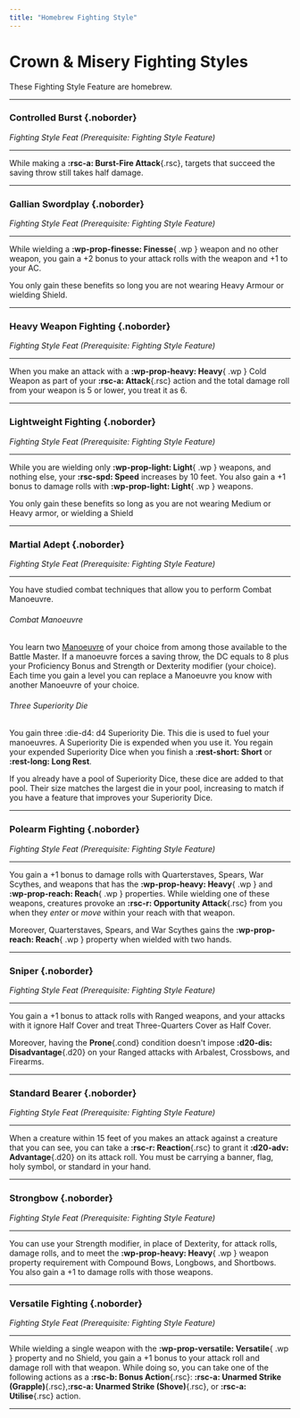 ```yaml
---
title: "Homebrew Fighting Style"
---
```


# Crown & Misery Fighting Styles

These Fighting Style Feature are homebrew.

<div class="dl-bootstrap" markdown>

---

### Controlled Burst {.noborder}

_Fighting Style Feat (Prerequisite: Fighting Style Feature)_

<hr class="hr-solid">

While making a **:rsc-a: Burst-Fire Attack**{.rsc}, targets that succeed the saving throw still takes half damage.

---

### Gallian Swordplay {.noborder}

_Fighting Style Feat (Prerequisite: Fighting Style Feature)_

<hr class="hr-solid">

While wielding a **:wp-prop-finesse: Finesse**{ .wp } weapon and no other weapon, you gain a +2 bonus to your attack rolls with the weapon and +1 to your AC. 

You only gain these benefits so long you are not wearing Heavy Armour or wielding Shield.

---

### Heavy Weapon Fighting {.noborder}

_Fighting Style Feat (Prerequisite: Fighting Style Feature)_

<hr class="hr-solid">  

When you make an attack with a **:wp-prop-heavy: Heavy**{ .wp } Cold Weapon as part of your **:rsc-a: Attack**{.rsc} action and the total damage roll from your weapon is 5 or lower, you treat it as 6.

--- 

### Lightweight Fighting {.noborder}

_Fighting Style Feat (Prerequisite: Fighting Style Feature)_

<hr class="hr-solid">  

While you are wielding only **:wp-prop-light: Light**{ .wp } weapons, and nothing else, your **:rsc-spd: Speed** increases by 10 feet. You also gain a +1 bonus to damage rolls with **:wp-prop-light: Light**{ .wp } weapons.

You only gain these benefits so long as you are not wearing Medium or Heavy armor, or wielding a Shield

---

### Martial Adept {.noborder}

_Fighting Style Feat (Prerequisite: Fighting Style Feature)_

<hr class="hr-solid">

You have studied combat techniques that allow you to perform Combat Manoeuvre.

###### Combat Manoeuvre 

You learn two [Manoeuvre](../../class-options/fighter-manoeuvre/index.md) of your choice from among those available to the Battle Master. If a manoeuvre forces a saving throw, the DC equals to 8 plus your Proficiency Bonus and Strength or Dexterity modifier (your choice). Each time you gain a level you can replace a Manoeuvre you know with another Manoeuvre of your choice.

###### Three Superiority Die 

You gain three :die-d4: d4 Superiority Die. This die is used to fuel your manoeuvres. A Superiority Die is expended when you use it. You regain your expended Superiority Dice when you finish a **:rest-short: Short** or **:rest-long: Long Rest**.

If you already have a pool of Superiority Dice, these dice are added to that pool. Their size matches the largest die in your pool, increasing to match if you have a feature that improves your Superiority Dice.

---

### Polearm Fighting {.noborder}

_Fighting Style Feat (Prerequisite: Fighting Style Feature)_

<hr class="hr-solid">

You gain a +1 bonus to damage rolls with Quarterstaves, Spears, War Scythes, and weapons that has the **:wp-prop-heavy: Heavy**{ .wp } and **:wp-prop-reach: Reach**{ .wp } properties. While wielding one of these weapons, creatures provoke an **:rsc-r: Opportunity Attack**{.rsc} from you when they *enter* or *move* within your reach with that weapon. 

Moreover, Quarterstaves, Spears, and War Scythes gains the **:wp-prop-reach: Reach**{ .wp } property when wielded with two hands.

---

### Sniper {.noborder}

_Fighting Style Feat (Prerequisite: Fighting Style Feature)_

<hr class="hr-solid">

You gain a +1 bonus to attack rolls with Ranged weapons, and your attacks with it ignore Half Cover and treat Three-Quarters Cover as Half Cover.

Moreover, having the **Prone**{.cond} condition doesn't impose **:d20-dis: Disadvantage**{.d20} on your Ranged attacks with Arbalest, Crossbows, and Firearms.

---

### Standard Bearer {.noborder}

_Fighting Style Feat (Prerequisite: Fighting Style Feature)_

<hr class="hr-solid">

When a creature within 15 feet of you makes an attack against a creature that you can see, you can take a **:rsc-r: Reaction**{.rsc} to grant it **:d20-adv: Advantage**{.d20} on its attack roll. You must be carrying a banner, flag, holy symbol, or standard in your hand.

---

### Strongbow {.noborder}

_Fighting Style Feat (Prerequisite: Fighting Style Feature)_

<hr class="hr-solid">

You can use your Strength modifier, in place of Dexterity, for attack rolls, damage rolls, and to meet the **:wp-prop-heavy: Heavy**{ .wp } weapon property requirement with Compound Bows, Longbows, and Shortbows. You also gain a +1 to damage rolls with those weapons.

---

### Versatile Fighting {.noborder}

_Fighting Style Feat (Prerequisite: Fighting Style Feature)_

<hr class="hr-solid">

While wielding a single weapon with the **:wp-prop-versatile: Versatile**{ .wp } property and no Shield, you gain a +1 bonus to your attack roll and damage roll with that weapon. While doing so, you can take one of the following actions as a **:rsc-b: Bonus Action**{.rsc}: **:rsc-a: Unarmed Strike (Grapple)**{.rsc},**:rsc-a: Unarmed Strike (Shove)**{.rsc}, or **:rsc-a: Utilise**{.rsc} action.

---

</div>